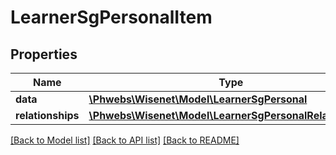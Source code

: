 # LearnerSgPersonalItem

## Properties
Name | Type | Description | Notes
------------ | ------------- | ------------- | -------------
**data** | [**\Phwebs\Wisenet\Model\LearnerSgPersonal**](LearnerSgPersonal.md) |  | [optional] 
**relationships** | [**\Phwebs\Wisenet\Model\LearnerSgPersonalRelationships**](LearnerSgPersonalRelationships.md) |  | [optional] 

[[Back to Model list]](../../README.md#documentation-for-models) [[Back to API list]](../../README.md#documentation-for-api-endpoints) [[Back to README]](../../README.md)

